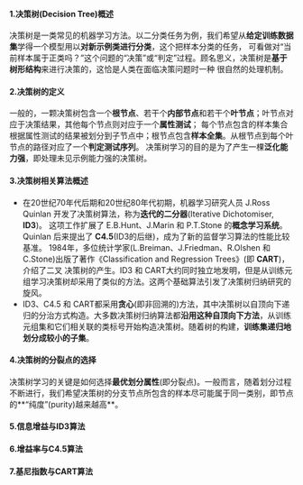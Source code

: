 #### 1.决策树(Decision Tree)概述
决策树是一类常见的机器学习方法。以二分类任务为例，我们希望从**给定训练数据集**学得一个模型用以**对新示例类进行分类**，这个把样本分类的任务，
可看做对“当前样本属于正类吗？”这个问题的“决策”或“判定”过程。顾名思义，决策树是**基于树形结构**来进行决策的，这恰是人类在面临决策问题时一种
很自然的处理机制。

#### 2.决策树的定义
一般的，一颗决策树包含一个**根节点**、若干个**内部节点**和若干个**叶节点**；叶节点对应于决策结果，其他每个节点则对应于一个**属性测试**；
每个节点包含的样本集合根据属性测试的结果被划分到子节点中；根节点包含**样本全集**。从根节点到每个叶节点的路径对应了一个**判定测试序列**。
决策树学习的目的是为了产生一棵**泛化能力强**，即处理未见示例能力强的决策树。

#### 3.决策树相关算法概述
* 在20世纪70年代后期和20世纪80年代初期，机器学习研究人员 J.Ross Quinlan 开发了决策树算法，称为**迭代的二分器**(Iterative Dichotomiser, **ID3**)。
这项工作扩展了 E.B.Hunt、J.Marin 和 P.T.Stone 的**概念学习系统**。Quinlan 后来提出了 **C4.5**(ID3的后继)，成为了新的监督学习算法的性能比较基准。
1984年，多位统计学家(L.Breiman、J.Friedman、R.Olshen 和 C.Stone)出版了著作《Classification and Regression Trees》(即 **CART**)，介绍了二叉
决策树的产生。ID3 和 CART大约同时独立地发明，但是从训练元组学习决策树却采用了类似的方法。这两个基础算法引发了决策树归纳研究的旋风。
* ID3、C4.5 和 CART都采用**贪心**(即非回溯的)方法，其中决策树以自顶向下递归的分治方式构造。大多数决策树归纳算法都**沿用这种自顶向下方法**，从训练
元组集和它们相关联的类标号开始构造决策树。随着树的构建，**训练集递归地划分成较小的子集**。

#### 4.决策树的分裂点的选择
决策树学习的关键是如何选择**最优划分属性**(即分裂点)。一般而言，随着划分过程不断进行，我们希望决策树的分支节点所包含的样本尽可能属于同一类别，即节点
的**“纯度”(purity)越来越高**。

#### 5.信息增益与ID3算法

#### 6.增益率与C4.5算法

#### 7.基尼指数与CART算法






